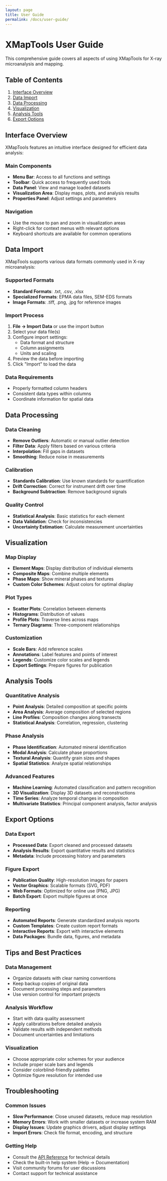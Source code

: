 ```yaml
---
layout: page
title: User Guide
permalink: /docs/user-guide/
---
```


# XMapTools User Guide

This comprehensive guide covers all aspects of using XMapTools for X-ray microanalysis and mapping.

## Table of Contents

1. [Interface Overview](#interface-overview)
2. [Data Import](#data-import)
3. [Data Processing](#data-processing)
4. [Visualization](#visualization)
5. [Analysis Tools](#analysis-tools)
6. [Export Options](#export-options)

## Interface Overview

XMapTools features an intuitive interface designed for efficient data analysis:

### Main Components
- **Menu Bar**: Access to all functions and settings
- **Toolbar**: Quick access to frequently used tools
- **Data Panel**: View and manage loaded datasets
- **Visualization Area**: Display maps, plots, and analysis results
- **Properties Panel**: Adjust settings and parameters

### Navigation
- Use the mouse to pan and zoom in visualization areas
- Right-click for context menus with relevant options
- Keyboard shortcuts are available for common operations

## Data Import

XMapTools supports various data formats commonly used in X-ray microanalysis:

### Supported Formats
- **Standard Formats**: .txt, .csv, .xlsx
- **Specialized Formats**: EPMA data files, SEM-EDS formats
- **Image Formats**: .tiff, .png, .jpg for reference images

### Import Process
1. **File → Import Data** or use the import button
2. Select your data file(s)
3. Configure import settings:
   - Data format and structure
   - Column assignments
   - Units and scaling
4. Preview the data before importing
5. Click "Import" to load the data

### Data Requirements
- Properly formatted column headers
- Consistent data types within columns
- Coordinate information for spatial data

## Data Processing

### Data Cleaning
- **Remove Outliers**: Automatic or manual outlier detection
- **Filter Data**: Apply filters based on various criteria
- **Interpolation**: Fill gaps in datasets
- **Smoothing**: Reduce noise in measurements

### Calibration
- **Standards Calibration**: Use known standards for quantification
- **Drift Correction**: Correct for instrument drift over time
- **Background Subtraction**: Remove background signals

### Quality Control
- **Statistical Analysis**: Basic statistics for each element
- **Data Validation**: Check for inconsistencies
- **Uncertainty Estimation**: Calculate measurement uncertainties

## Visualization

### Map Display
- **Element Maps**: Display distribution of individual elements
- **Composite Maps**: Combine multiple elements
- **Phase Maps**: Show mineral phases and textures
- **Custom Color Schemes**: Adjust colors for optimal display

### Plot Types
- **Scatter Plots**: Correlation between elements
- **Histograms**: Distribution of values
- **Profile Plots**: Traverse lines across maps
- **Ternary Diagrams**: Three-component relationships

### Customization
- **Scale Bars**: Add reference scales
- **Annotations**: Label features and points of interest
- **Legends**: Customize color scales and legends
- **Export Settings**: Prepare figures for publication

## Analysis Tools

### Quantitative Analysis
- **Point Analysis**: Detailed composition at specific points
- **Area Analysis**: Average composition of selected regions
- **Line Profiles**: Composition changes along transects
- **Statistical Analysis**: Correlation, regression, clustering

### Phase Analysis
- **Phase Identification**: Automated mineral identification
- **Modal Analysis**: Calculate phase proportions
- **Textural Analysis**: Quantify grain sizes and shapes
- **Spatial Statistics**: Analyze spatial relationships

### Advanced Features
- **Machine Learning**: Automated classification and pattern recognition
- **3D Visualization**: Display 3D datasets and reconstructions
- **Time Series**: Analyze temporal changes in composition
- **Multivariate Statistics**: Principal component analysis, factor analysis

## Export Options

### Data Export
- **Processed Data**: Export cleaned and processed datasets
- **Analysis Results**: Export quantitative results and statistics
- **Metadata**: Include processing history and parameters

### Figure Export
- **Publication Quality**: High-resolution images for papers
- **Vector Graphics**: Scalable formats (SVG, PDF)
- **Web Formats**: Optimized for online use (PNG, JPG)
- **Batch Export**: Export multiple figures at once

### Reporting
- **Automated Reports**: Generate standardized analysis reports
- **Custom Templates**: Create custom report formats
- **Interactive Reports**: Export with interactive elements
- **Data Packages**: Bundle data, figures, and metadata

## Tips and Best Practices

### Data Management
- Organize datasets with clear naming conventions
- Keep backup copies of original data
- Document processing steps and parameters
- Use version control for important projects

### Analysis Workflow
- Start with data quality assessment
- Apply calibrations before detailed analysis
- Validate results with independent methods
- Document uncertainties and limitations

### Visualization
- Choose appropriate color schemes for your audience
- Include proper scale bars and legends
- Consider colorblind-friendly palettes
- Optimize figure resolution for intended use

## Troubleshooting

### Common Issues
- **Slow Performance**: Close unused datasets, reduce map resolution
- **Memory Errors**: Work with smaller datasets or increase system RAM
- **Display Issues**: Update graphics drivers, adjust display settings
- **Import Errors**: Check file format, encoding, and structure

### Getting Help
- Consult the [API Reference](../api-reference/) for technical details
- Check the built-in help system (Help → Documentation)
- Visit community forums for user discussions
- Contact support for technical assistance